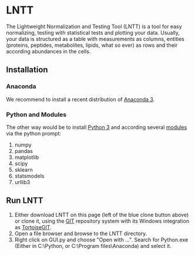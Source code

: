 # LNTT #

The Lightweight Normalization and Testing Tool (LNTT) is a tool for easy normalizing, testing with statistical tests and plotting your data. Usually, your data is structured as a table with measurements as columns, entities (proteins, peptides, metabolites, lipids, what so ever) as rows and their according abundances in the cells.

## Installation ##

### Anaconda ##
We recommend to install a recent distribution of [Anaconda 3](https://www.anaconda.com/products/individual#Downloads).

### Python and Modules ###
The other way would be to install [Python 3](https://www.python.org/) and according several [modules](https://packaging.python.org/tutorials/installing-packages/) via the python prompt:

1. numpy
2. pandas
3. matplotlib
4. scipy
5. sklearn
6. statsmodels
7. urllib3

## Run LNTT ##

1. Either download LNTT on this page (left of the blue clone button above) or clone it, using the [GIT](https://git-scm.com/downloads) repository system with its Windows integration as [TortoiseGIT](https://tortoisegit.org/download/).
2. Open a file browser and browse to the LNTT directory.
3. Right click on GUI.py and choose "Open with ...". Search for Python.exe (Either in C:\Python, or C:\Program files\Anaconda) and select it.

